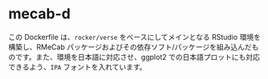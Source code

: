 # mecab-d
この Dockerfile は、`rocker/verse` をベースにしてメインとなる RStudio 環境を構築し、RMeCab パッケージおよびその依存ソフト/パッケージを組み込んだものです。また、環境を日本語に対応させ、ggplot2 での日本語プロットにも対応できるよう、`IPA` フォントを入れています。


